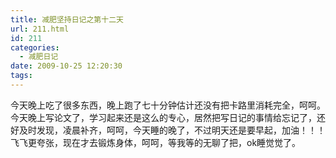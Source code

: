 ```yaml
---
title: 减肥坚持日记之第十二天
url: 211.html
id: 211
categories:
  - 减肥日记
date: 2009-10-25 12:20:30
tags:
---
```


今天晚上吃了很多东西，晚上跑了七十分钟估计还没有把卡路里消耗完全，呵呵。今天晚上写论文了，学习起来还是这么的专心，居然把写日记的事情给忘记了，还好及时发现，凌晨补齐，呵呵，今天睡的晚了，不过明天还是要早起，加油！！！飞飞更夸张，现在才去锻炼身体，呵呵，等我等的无聊了把，ok睡觉觉了。